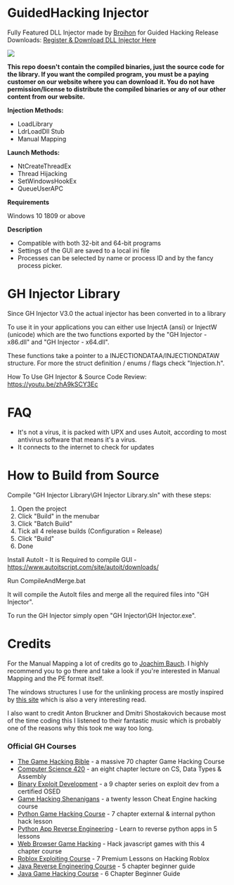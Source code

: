 # GuidedHacking Injector
Fully Featured DLL Injector made by [Broihon](https://guidedhacking.com/members/broihon.49430/) for Guided Hacking
Release Downloads: [Register & Download DLL Injector Here ](https://guidedhacking.com/resources/guided-hacking-dll-injector.4/)

![](https://i.gyazo.com/23b497942ade7bc6a13b2d7029567c6b.png)

**This repo doesn't contain the compiled binaries, just the source code for the library. If you want the compiled program, you must be a paying customer on our website where you can download it. You do not have permission/license to distribute the compiled binaries or any of our other content from our website.**

**Injection Methods:**
* LoadLibrary
* LdrLoadDll Stub
* Manual Mapping

**Launch Methods:**
* NtCreateThreadEx
* Thread Hijacking
* SetWindowsHookEx
* QueueUserAPC

**Requirements**

Windows 10 1809 or above

**Description**

* Compatible with both 32-bit and 64-bit programs
* Settings of the GUI are saved to a local ini file
* Processes can be selected by name or process ID and by the fancy process picker.

# GH Injector Library

Since GH Injector V3.0 the actual injector has been converted in to a library

To use it in your applications you can either use InjectA (ansi) or 
InjectW (unicode) which are the two functions exported by the "GH 
Injector - x86.dll" and "GH Injector - x64.dll".

These functions take a pointer to a INJECTIONDATAA/INJECTIONDATAW structure. For more the 
struct definition / enums / flags check "Injection.h".

How To Use GH Injector & Source Code Review: https://youtu.be/zhA9kSCY3Ec

# FAQ
* It's not a virus, it is packed with UPX and uses Autoit, according to most antivirus software that means it's a virus.
* It connects to the internet to check for updates


# How to Build from Source

Compile "GH Injector Library\GH Injector Library.sln" with these steps:
1. Open the project
2. Click "Build" in the menubar
3. Click "Batch Build"
4. Tick all 4 release builds (Configuration = Release)
5. Click "Build"
6. Done

Install AutoIt - It is Required to compile GUI - https://www.autoitscript.com/site/autoit/downloads/


Run CompileAndMerge.bat

It will compile the AutoIt files and merge all the required files into "GH Injector\".

To run the GH Injector simply open "GH Injector\GH Injector.exe".

# Credits

For the Manual Mapping a lot of credits go to [Joachim Bauch](https://www.joachim-bauch.de/tutorials/loading-a-dll-from-memory/).  I highly recommend you to go there and take a look if you're interested in Manual Mapping and the PE format itself.

The windows structures I use for the unlinking process are mostly inspired by [this site](https://sandsprite.com/CodeStuff/Understanding_the_Peb_Loader_Data_List.html) which is also a very interesting read.

I also want to credit Anton Bruckner and Dmitri Shostakovich because most of the time coding this I listened to their fantastic music which is probably one of the reasons why this took me way too long.

<h3>Official GH Courses</h3>
<ul>
	<li><a href="https://guidedhacking.com/ghb" target="_blank">The Game Hacking Bible</a>&nbsp;- a massive 70 chapter Game Hacking Course</li>
	<li><a href="https://guidedhacking.com/threads/squally-cs420-game-hacking-course.14191/" target="_blank">Computer Science 420</a>&nbsp;- an eight chapter lecture on CS, Data Types &amp; Assembly</li>
	<li><a href="https://guidedhacking.com/forums/binary-exploit-development-course.551/" target="_blank">Binary Exploit Development</a>&nbsp;- a 9 chapter series on exploit dev&nbsp;from a certified OSED</li>
	<li><a href="https://guidedhacking.com/forums/game-hacking-shenanigans/" target="_blank">Game Hacking Shenanigans</a>&nbsp;- a twenty lesson Cheat Engine hacking course</li>
	<li><a href="https://guidedhacking.com/threads/python-game-hacking-tutorial-1-1-introduction.18695/" target="_blank">Python Game Hacking Course</a>&nbsp;- 7 chapter external &amp; internal python hack lesson</li>
	<li><a href="https://guidedhacking.com/threads/python-game-hacking-tutorial-2-1-introduction.19199/" target="_blank">Python App Reverse Engineering</a>&nbsp;- Learn to reverse python apps in 5 lessons</li>
	<li><a href="https://guidedhacking.com/threads/web-browser-game-hacking-intro-part-1.17726/" target="_blank">Web Browser Game Hacking</a>&nbsp;- Hack javascript games with this 4 chapter course</li>
	<li><a href="https://guidedhacking.com/forums/roblox-exploit-scripting-course-res100.521/" target="_blank">Roblox Exploiting Course</a>&nbsp;- 7 Premium Lessons on Hacking Roblox</li>
	<li><a href="https://guidedhacking.com/forums/java-reverse-engineering-course-jre100.538/" target="_blank">Java Reverse Engineering Course</a>&nbsp;- 5 chapter beginner guide</li>
	<li><a href="https://guidedhacking.com/forums/java-game-hacking-course-jgh100.553/" target="_blank">Java Game Hacking Course</a>&nbsp;- 6 Chapter Beginner Guide</li>
</ul>
